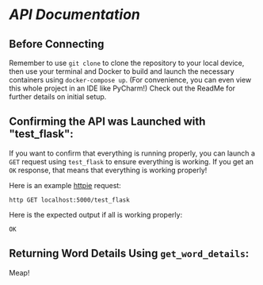 # *API Documentation*

## Before Connecting

Remember to use ```git clone``` to clone the repository to your local device, then use your terminal and Docker to build and launch the necessary containers using ```docker-compose up```.  (For convenience, you can even view this whole project in an IDE like PyCharm!)  Check out the ReadMe for further details on initial setup.

## Confirming the API was Launched with "test_flask":

If you want to confirm that everything is running properly, you can launch a ```GET``` request using ```test_flask``` to ensure everything is working.  If you get an ```OK``` response, that means that everything is working properly!

Here is an example [httpie](https://httpie.io/) request:

```http GET localhost:5000/test_flask```

Here is the expected output if all is working properly:

```OK```

## Returning Word Details Using ```get_word_details```:
Meap!

